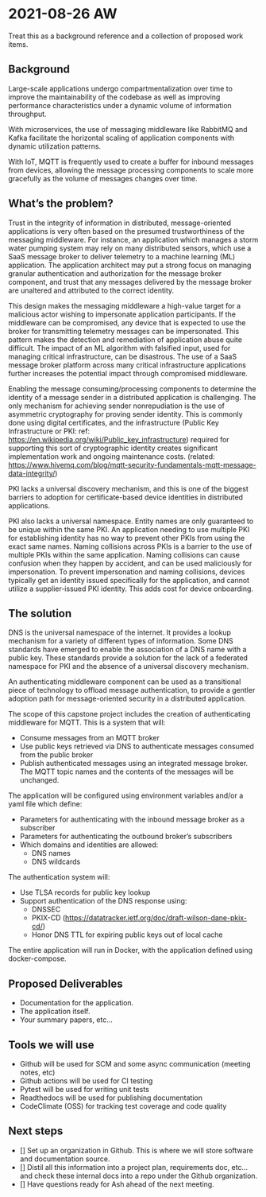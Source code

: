 # 2021-08-26 AW

Treat this as a background reference and a collection of proposed work items.

## Background

Large-scale applications undergo compartmentalization over time to improve the maintainability of the codebase as well as improving performance characteristics under a dynamic volume of information throughput.

With microservices, the use of messaging middleware like RabbitMQ and Kafka facilitate the horizontal scaling of application components with dynamic utilization patterns.

With IoT, MQTT is frequently used to create a buffer for inbound messages from devices, allowing the message processing components to scale more gracefully as the volume of messages changes over time.

## What’s the problem?

Trust in the integrity of information in distributed, message-oriented applications is very often based on the presumed trustworthiness of the messaging middleware. For instance, an application which manages a storm water pumping system may rely on many distributed sensors, which use a SaaS message broker to deliver telemetry to a machine learning (ML) application. The application architect may put a strong focus on managing granular authentication and authorization for the message broker component, and trust that any messages delivered by the message broker are unaltered and attributed to the correct identity.

This design makes the messaging middleware a high-value target for a malicious actor wishing to impersonate application participants. If the middleware can be compromised, any device that is expected to use the broker for transmitting telemetry messages can be impersonated. This pattern makes the detection and remediation of application abuse quite difficult. The impact of an ML algorithm with falsified input, used for managing critical infrastructure, can be disastrous. The use of a SaaS message broker platform across many critical infrastructure applications further increases the potential impact through compromised middleware.

Enabling the message consuming/processing components to determine the identity of a message sender in a distributed application is challenging. The only mechanism for achieving sender nonrepudiation is the use of asymmetric cryptography for proving sender identity. This is commonly done using digital certificates, and the infrastructure (Public Key Infrastructure or PKI: ref: <https://en.wikipedia.org/wiki/Public_key_infrastructure>) required for supporting this sort of cryptographic identity creates significant implementation work and ongoing maintenance costs. (related: <https://www.hivemq.com/blog/mqtt-security-fundamentals-mqtt-message-data-integrity/>)

PKI lacks a universal discovery mechanism, and this is one of the biggest barriers to adoption for certificate-based device identities in distributed applications.

PKI also lacks a universal namespace. Entity names are only guaranteed to be unique within the same PKI. An application needing to use multiple PKI for establishing identity has no way to prevent other PKIs from using the exact same names. Naming collisions across PKIs is a barrier to the use of multiple PKIs within the same application. Naming collisions can cause confusion when they happen by accident, and can be used maliciously for impersonation. To prevent impersonation and naming collisions, devices typically get an identity issued specifically for the application, and cannot utilize a supplier-issued PKI identity. This adds cost for device onboarding.

## The solution

DNS is the universal namespace of the internet. It provides a lookup mechanism for a variety of different types of information. Some DNS standards have emerged to enable the association of a DNS name with a public key. These standards provide a solution for the lack of a federated namespace for PKI and the absence of a universal discovery mechanism.

An authenticating middleware component can be used as a transitional piece of technology to offload message authentication, to provide a gentler adoption path for message-oriented security in a distributed application.

The scope of this capstone project includes the creation of authenticating middleware for MQTT. This is a system that will:

* Consume messages from an MQTT broker
* Use public keys retrieved via DNS to authenticate messages consumed from the public broker
* Publish authenticated messages using an integrated message broker. The MQTT topic names and the contents of the messages will be unchanged.

The application will be configured using environment variables and/or a yaml file which define:

* Parameters for authenticating with the inbound message broker as a subscriber
* Parameters for authenticating the outbound broker’s subscribers
* Which domains and identities are allowed:
  * DNS names
  * DNS wildcards

The authentication system will:

* Use TLSA records for public key lookup
* Support authentication of the DNS response using:
  * DNSSEC
  * PKIX-CD (<https://datatracker.ietf.org/doc/draft-wilson-dane-pkix-cd/>)
  * Honor DNS TTL for expiring public keys out of local cache

The entire application will run in Docker, with the application defined using docker-compose.

## Proposed Deliverables

* Documentation for the application.
* The application itself.
* Your summary papers, etc...

## Tools we will use

* Github will be used for SCM and some async communication (meeting notes, etc)
* Github actions will be used for CI testing
* Pytest will be used for writing unit tests
* Readthedocs will be used for publishing documentation
* CodeClimate (OSS) for tracking test coverage and code quality

## Next steps

* [] Set up an organization in Github. This is where we will store software and documentation source.
* [] Distil all this information into a project plan, requirements doc, etc… and check these internal docs into a repo under the Github organization.
* [] Have questions ready for Ash ahead of the next meeting. 
